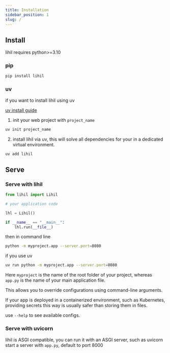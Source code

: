 ```yaml
---
title: Installation
sidebar_position: 1
slug: /
---
```


## Install

lihil requires python>=3.10

### pip

```bash
pip install lihil
```

### uv

if you want to install lihil using uv

[uv install guide](https://docs.astral.sh/uv/getting-started/installation/#installation-methods)

1. init your web project with `project_name`

```bash
uv init project_name
```

2. install lihil via uv, this will solve all dependencies for your in a dedicated virtual environment.

```bash
uv add lihil
```

## Serve

### Serve with lihil

```python title="app.py"
from lihil import Lihil

# your application code

lhl = Lihil()

if __name__ == "__main__":
    lhl.run(__file__)
```

then in command line

```bash
python -m myproject.app --server.port=8080
```

if you use uv
```bash
uv run python -m myproject.app --server.port=8080
```

Here `myproject` is the name of the root folder of your project, whereas `app.py` is the name of your main application file. 

This allows you to override configurations using command-line arguments.

If your app is deployed in a containerized environment, such as Kubernetes, providing secrets this way is usually safer than storing them in files.

use `--help` to see available configs.

### Serve with uvicorn

lihil is ASGI compatible, you can run it with an ASGI server, such as uvicorn
start a server with `app.py`, default to port 8000


